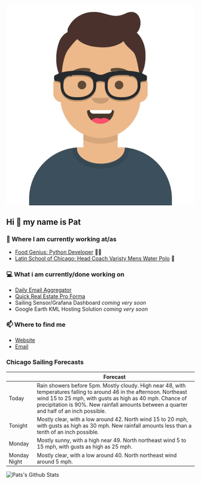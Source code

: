 [![Social banner for p-j-falconer](https://raw.githubusercontent.com/P-J-FALCONER/P-J-FALCONER/master/assets/avataaars.svg)](https://patfalconer.com/)
## Hi :wave: my name is Pat

### 💼 Where I am currently working at/as
- [Food Genius: Python Developer](https://getfoodgenius.com/) 🍔🐍
- [Latin School of Chicago: Head Coach Varisty Mens Water Polo](https://www.latinschool.org/) 🤽


### 💻 What i am currently/done working on
 - [Daily Email Aggregator](https://github.com/P-J-FALCONER/dott_daily_mail)
 - [Quick Real Estate Pro Forma](https://github.com/P-J-FALCONER/henry)
 - Sailing Sensor/Grafana Dashboard *coming very soon*
 - Google Earth KML Hosting Solution *coming very soon*

### 📫 Where to find me
 - [Website](https://patfalconer.com/)
 - [Email](mailto:patrick.j.falconer@gmail.com)


### Chicago Sailing Forecasts
|   | Forecast  |
|---|---|
| Today | Rain showers before 5pm. Mostly cloudy. High near 48, with temperatures falling to around 46 in the afternoon. Northeast wind 15 to 25 mph, with gusts as high as 40 mph. Chance of precipitation is 90%. New rainfall amounts between a quarter and half of an inch possible. |
| Tonight | Mostly clear, with a low around 42. North wind 15 to 20 mph, with gusts as high as 30 mph. New rainfall amounts less than a tenth of an inch possible. |
| Monday | Mostly sunny, with a high near 49. North northeast wind 5 to 15 mph, with gusts as high as 25 mph. |
| Monday Night | Mostly clear, with a low around 40. North northeast wind around 5 mph. |

![Pats's Github Stats](https://github-readme-stats.vercel.app/api?username=p-j-falconer&show_icons=true&theme=radical)
